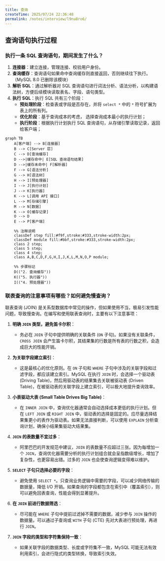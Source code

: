 ```yaml
---
title: 查询
createTime: 2025/07/24 22:36:48
permalink: /notes/interview/l9nu8ro6/
---
```

## 查询语句执行过程
### 执行一条 SQL 查询语句，期间发生了什么？
1. **连接器**：建立连接，管理连接、校验用户身份。
2. **查询缓存**：查询语句如果命中查询缓存则直接返回，否则继续往下执行。（MySQL 8.0 已删除该模块）
3. **解析 SQL**：通过解析器对 SQL 查询语句进行词法分析、语法分析，以构建语法树，方便后续模块读取表名、字段、语句类型。
4. **执行 SQL**：执行 SQL 共有三个阶段：
	- **预处理阶段**：检查表或字段是否存在，并将 `select *` 中的 `*` 符号扩展为表上的所有列。
	- **优化阶段**：基于查询成本的考虑， 选择查询成本最小的执行计划；
	- **执行阶段**：根据执行计划执行 SQL 查询语句，从存储引擎读取记录，返回给客户端；

```mermaid
graph TB
    A[客户端] --> B[连接器]
    B --> C[Server 层]
    C --> D[查询缓存]
    D -->|缓存命中| E[SQL 查询语句结果]
    D -->|缓存未命中| F[解析器]
    F --> G[语法分析]
    G --> H[语法树]
    H --> I[预处理器]
    I --> J[执行计划]
    J --> K[执行器]
    K --> L[调用 API 接口]
    L --> M[存储引擎]
    M --> N[数据]
    K --> O[缓存记录]
    O --> D
    E --> P[客户端]

    %% 注释说明
    classDef step fill:#f9f,stroke:#333,stroke-width:2px;
    classDef module fill:#bbf,stroke:#333,stroke-width:2px;
    class 2 step;
    class 5 step;
    class 4 step;
    class A,B,C,D,F,G,H,I,J,K,L,M,N,O,P module;

    %% 步骤标记
    D(("2. 查询缓存"))
    K(("5. 执行器"))
    I(("4. 预处理器"))
```
### 联表查询的注意事项有哪些？如何避免慢查询？

联表查询 (JOIN) 是关系型数据库中常见的操作，但如果使用不当，极易引发性能问题，导致慢查询。在编写和使用联表查询时，主要有以下注意事项：

1. **明确 `JOIN` 类型，避免笛卡尔积**：
    
    - 务必在 `JOIN` 子句中提供明确的关联条件 (`ON` 子句)。如果没有关联条件，`CROSS JOIN` 会产生笛卡尔积，其结果集的行数是所有表的行数之积，会造成巨大的性能开销。
        
2. **为关联字段建立索引**：
    
    - 这是最核心的优化原则。在 `ON` 子句和 `WHERE` 子句中涉及的关联字段和过滤字段，都应该建立索引。MySQL 在执行 `JOIN` 时，会选择一个驱动表 (Driving Table)，然后用驱动表的结果集去关联被驱动表 (Driven Table)，在被驱动表的关联字段上建立索引，可以极大地提升查询效率。
        
3. **小表驱动大表 (Small Table Drives Big Table)**：
    
    - 在 `INNER JOIN` 中，查询优化器通常会自动选择成本更低的执行计划。但在 `LEFT JOIN` 或 `RIGHT JOIN` 中，驱动表的选择是固定的。应尽量选择结果集更小的表作为驱动表。如果无法直接判断，可以使用 `EXPLAIN` 分析查询计划，确保小结果集驱动大结果集。
        
4. **`JOIN` 的表数量不宜过多**：
    
    - 阿里巴巴的开发规范中建议，`JOIN` 的表数量不应超过三张。因为每增加一个 `JOIN`，查询优化器需要分析的执行计划组合就会呈指数级增长，增加了复杂性，也更容易出错。过多的 `JOIN` 也会使查询逻辑变得难以维护。
        
5. **`SELECT` 子句只选择必要的字段**：
    
    - 避免使用 `SELECT *`。只查询业务逻辑中需要的字段，可以减少网络传输的数据量，降低 I/O 开销。如果查询的字段都包含在索引中（覆盖索引），则可以避免回表查询，性能会得到显著提升。
        
6. **在 `JOIN` 前进行数据筛选**：
    
    - 尽可能在 `WHERE` 子句中提前过滤掉不需要的数据，减少参与 `JOIN` 操作的数据量。可以通过子查询或 `WITH` 子句 (CTE) 先对大表进行预处理，再进行 `JOIN`。
        
7. **`JOIN` 字段的类型和字符集保持一致**：
    
    - 如果关联字段的数据类型、长度或字符集不一致，MySQL 可能无法有效利用索引，会进行隐式的类型转换，导致索引失效。


